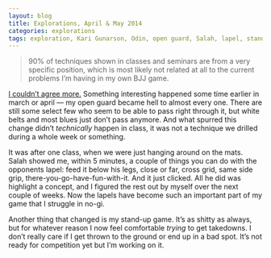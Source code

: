 ```yaml
---
layout: blog
title: Explorations, April & May 2014
categories: explorations
tags: exploration, Kari Gunarson, Odin, open guard, Salah, lapel, stand up, judo
---
```

> 90% of techniques shown in classes and seminars are from a very specific position, which is most likely not related at all to the current problems I’m having in my own BJJ game.

[I couldn’t agree more.](http://odinfightwear.com/a-new-approach-to-learning-brazilian-jiu-jitsu/) Something interesting happened some time earlier in march or april — my open guard became hell to almost every one. There are still some select few who seem to be able to pass right through it, but white belts and most blues just don’t pass anymore. And what spurred this change didn’t *technically* happen in class, it was not a technique we drilled during a whole week or something.

It was after one class, when we were just hanging around on the mats. Salah showed me, within 5 minutes, a couple of things you can do with the opponents lapel: feed it below his legs, close or far, cross grid, same side grip, there-you-go-have-fun-with-it. And it just clicked. All he did was highlight a concept, and I figured the rest out by myself over the next couple of weeks. Now the lapels have become such an important part of my game that I struggle in no-gi.

Another thing that changed is my stand-up game. It’s as shitty as always, but for whatever reason I now feel comfortable *trying* to get takedowns. I don’t really care if I get thrown to the ground or end up in a bad spot. It’s not ready for competition yet but I’m working on it.